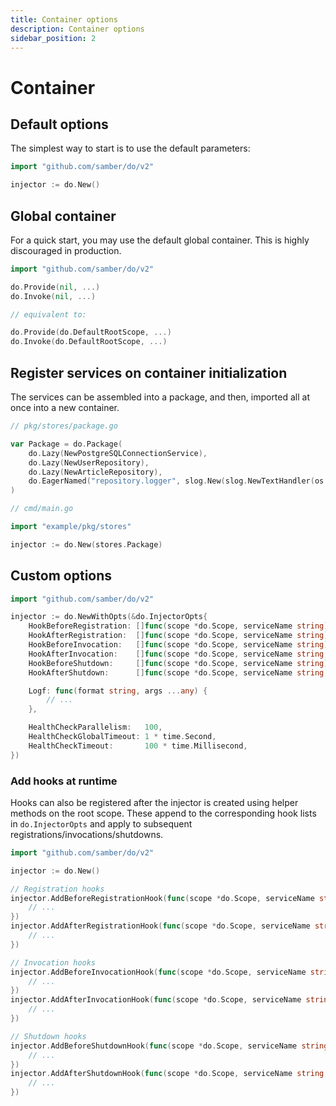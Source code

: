 ```yaml
---
title: Container options
description: Container options
sidebar_position: 2
---
```


# Container

## Default options

The simplest way to start is to use the default parameters:

```go
import "github.com/samber/do/v2"

injector := do.New()
```

## Global container

For a quick start, you may use the default global container. This is highly discouraged in production.

```go
import "github.com/samber/do/v2"

do.Provide(nil, ...)
do.Invoke(nil, ...)

// equivalent to:

do.Provide(do.DefaultRootScope, ...)
do.Invoke(do.DefaultRootScope, ...)
```

## Register services on container initialization

The services can be assembled into a package, and then, imported all at once into a new container.

```go
// pkg/stores/package.go

var Package = do.Package(
    do.Lazy(NewPostgreSQLConnectionService),
    do.Lazy(NewUserRepository),
    do.Lazy(NewArticleRepository),
    do.EagerNamed("repository.logger", slog.New(slog.NewTextHandler(os.Stdout, nil))),
)
```

```go
// cmd/main.go

import "example/pkg/stores"

injector := do.New(stores.Package)
```

## Custom options

```go
import "github.com/samber/do/v2"

injector := do.NewWithOpts(&do.InjectorOpts{
    HookBeforeRegistration: []func(scope *do.Scope, serviceName string){},
    HookAfterRegistration:  []func(scope *do.Scope, serviceName string){},
    HookBeforeInvocation:   []func(scope *do.Scope, serviceName string){},
    HookAfterInvocation:    []func(scope *do.Scope, serviceName string, err error){},
    HookBeforeShutdown:     []func(scope *do.Scope, serviceName string){},
    HookAfterShutdown:      []func(scope *do.Scope, serviceName string, err error){},

    Logf: func(format string, args ...any) {
        // ...
    },

    HealthCheckParallelism:   100,
    HealthCheckGlobalTimeout: 1 * time.Second,
    HealthCheckTimeout:       100 * time.Millisecond,
})
```

### Add hooks at runtime

Hooks can also be registered after the injector is created using helper methods on the root scope. These append to the corresponding hook lists in `do.InjectorOpts` and apply to subsequent registrations/invocations/shutdowns.

```go
import "github.com/samber/do/v2"

injector := do.New()

// Registration hooks
injector.AddBeforeRegistrationHook(func(scope *do.Scope, serviceName string) {
    // ...
})
injector.AddAfterRegistrationHook(func(scope *do.Scope, serviceName string) {
    // ...
})

// Invocation hooks
injector.AddBeforeInvocationHook(func(scope *do.Scope, serviceName string) {
    // ...
})
injector.AddAfterInvocationHook(func(scope *do.Scope, serviceName string, err error) {
    // ...
})

// Shutdown hooks
injector.AddBeforeShutdownHook(func(scope *do.Scope, serviceName string) {
    // ...
})
injector.AddAfterShutdownHook(func(scope *do.Scope, serviceName string, err error) {
    // ...
})
```
